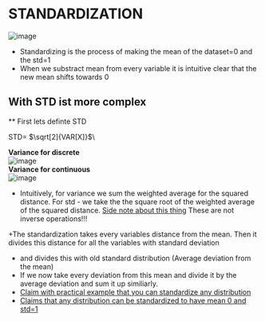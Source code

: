 # STANDARDIZATION 
![image](https://user-images.githubusercontent.com/21141607/201044628-6c509cf1-c3a7-4e89-a138-c7fd5629d657.png)

+ Standardizing is the process of making the mean of the dataset=0 and the std=1 
+ When we substract mean from every variable it is intuitive clear that the new mean shifts towards 0 
## With STD ist more complex 


** First lets definte STD

STD= $\sqrt[2]{VAR[X]}$\      

**Variance for discrete**      
![image](https://user-images.githubusercontent.com/21141607/201299573-6b13b125-3e73-4482-90f6-b46914bbdbbc.png)       
**Variance for continuous**        
![image](https://user-images.githubusercontent.com/21141607/201299543-4479a0c7-b0f7-491e-ab0a-808eee6928be.png)     


+ Intuitively, for variance we sum the weighted average for the squared distance. 
For std - we take the the square root of the weighted average of the squared distance. [Side note about this thing](https://github.com/AndresNamm/study/blob/main/calculus/summation_sqrt.md) These are not inverse operations!!! 


 +The standardization takes every variables distance from the mean. Then it divides this distance for all the variables with standard deviation  
 +    and divides this with old standard distribution (Average deviation from the mean) 
 +  If we now take every deviation from this mean and divide it by the average deviation and sum it up similiarly. 
 + [Claim with practical example that you can standardize any distribution](https://stats.stackexchange.com/questions/365164/standardization-of-non-normal-features)    
 + [Claims that any distribution can be standardized to have mean 0 and std=1](https://365datascience.com/tutorials/statistics-tutorials/standardization/)
   
